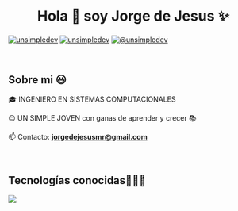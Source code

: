 <h1 align="center">Hola 👋  soy Jorge de Jesus  ✨ </h1> 

<p align="left">
<a href="https://www.linkedin.com/in/jorge-de-jesus-montoya-reyes-81207025a/" target="blank"><img align="center" src="https://img.shields.io/badge/LinkedIn-0077B5?style=for-the-badge&logo=linkedin&logoColor=white" alt="unsimpledev"/></a>
<a href="https://www.facebook.com/jorgejesus.montoyareyes" target="blank"><img align="center" src="https://img.shields.io/badge/Facebook-1877F2?style=for-the-badge&logo=facebook&logoColor=white" alt="unsimpledev"  /></a>
<a href = "mailto:jorgedejesusmr@gmail.com" target="blank"><img align="center" src="https://img.shields.io/badge/Gmail-D14836?style=for-the-badge&logo=gmail&logoColor=white" alt="@unsimpledev"  /></a>
  </p>
<br>
<h2>Sobre mi 😃</h2>
<!--Intro start-->

<p align="left">
🎓 INGENIERO EN SISTEMAS COMPUTACIONALES

:blush: UN SIMPLE JOVEN con ganas de aprender y crecer 📚 

📫 Contacto: **jorgedejesusmr@gmail.com**
<!--Intro end-->
  </p>
<br>

<h2 >Tecnologías conocidas👨🏻‍💻</h2>
<!--tech stack icons-->
<p align="left">
  <a href="https://skillicons.dev">
    <img src="https://skillicons.dev/icons?i=cs,cpp,php,py,dotnet,css,html,js,bootstrap,arduino,mongodb,mysql,git,github,docker,vscode,linux" />
  </a>
</p>
<br>
<!-------------------------->
<br>



</p>        
<!--- stats (end) -->
